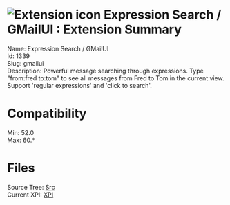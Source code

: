 # ![Extension icon](https://addons.thunderbird.net/static/img/addon-icons/search-64.png) Expression Search / GMailUI : Extension Summary

Name: Expression Search / GMailUI  
Id: 1339  
Slug: gmailui  
Description: Powerful message searching through expressions. Type "from:fred to:tom" to see all messages from Fred to Tom in the current view. Support 'regular expressions' and 'click to search'.
  

# Compatibility
Min: 52.0  
Max: 60.*  

# Files

Source Tree: [Src](C:/Dev/Thunderbird/ThunderKdB/xall/x60/1339-gmailui/src)  
Current XPI: [XPI](C:/Dev/Thunderbird/ThunderKdB/xall/x60/1339-gmailui/xpi)  



